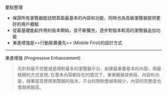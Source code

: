 要點整理
- 保證所有瀏覽器能訪問頁面最基本的內容和功能，同時也為高級瀏覽器提供更好的用戶體驗
- 從最基礎能起作用的版本開始，並不斷擴充，逐步對版本較高的瀏覽器追加功能
- 漸進增強是==行動裝置優先== (Mobile First)的設計方式

---

漸進增強 (Progressive Enhancement)
> 先針對最不完整或是限制最多的瀏覽器平台，創建最重要基本的內容，用最精簡的方式呈現; 在基本內容都存在的情況下，漸漸擴展其佈局、內容和功能，隨著提高使用瀏覽器的版本，平台的限制會越來越少，內容的完整度也會越來越高。